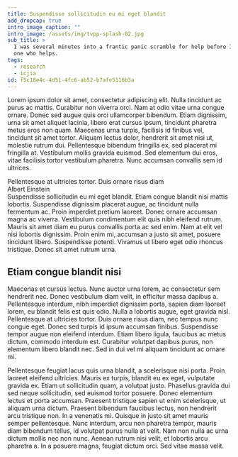 ```yaml
---
title: Suspendisse sollicitudin eu mi eget blandit
add_dropcap: true
intro_image_caption: ""
intro_image: /assets/img/tvpp-splash-02.jpg
sub_title: >
  I was several minutes into a frantic panic scramble for help before I remember that I, Niles, am the
  one who helps.
tags:
  - research
  - icjia
id: f5c18e4c-4d51-4fc6-ab52-b7afe5116b3a
---
```

Lorem ipsum dolor sit amet, consectetur adipiscing elit. Nulla tincidunt ac purus ac mattis. Curabitur non viverra orci. Nam at odio vitae urna congue ornare. Donec sed augue quis orci ullamcorper bibendum. Etiam dignissim, urna sit amet aliquet lacinia, libero erat cursus ipsum, tincidunt pharetra metus eros non quam. Maecenas urna turpis, facilisis id finibus vel, tincidunt sit amet tortor. Aliquam lectus dolor, hendrerit sit amet nisi ut, molestie rutrum dui. Pellentesque bibendum fringilla ex, sed placerat mi fringilla at. Vestibulum mollis gravida euismod. Sed elementum dui eros, vitae facilisis tortor vestibulum pharetra. Nunc accumsan convallis sem id ultrices.
<div class="pullquote left">
Pellentesque at ultricies tortor. Duis ornare risus diam
<div class="quoter right">Albert Einstein</div>
</div>
Suspendisse sollicitudin eu mi eget blandit. Etiam congue blandit nisi mattis lobortis. Suspendisse dignissim placerat augue, ac tincidunt nulla fermentum ac. Proin imperdiet pretium laoreet. Donec ornare accumsan magna ac viverra. Vestibulum condimentum elit quis nibh eleifend rutrum. Mauris sit amet diam eu purus convallis porta ac sed enim. Nam at elit vel nisi lobortis dignissim. Proin enim mi, accumsan a justo sit amet, posuere tincidunt libero. Suspendisse potenti. Vivamus ut libero eget odio rhoncus tristique. Donec sit amet rutrum urna.

## Etiam congue blandit nisi

Maecenas et cursus lectus. Nunc auctor urna lorem, ac consectetur sem hendrerit nec. Donec vestibulum diam velit, in efficitur massa dapibus a. Pellentesque interdum, nibh imperdiet dignissim porta, sapien diam laoreet lorem, eu blandit felis est quis odio. Nulla a lobortis augue, eget gravida nisl. Pellentesque at ultricies tortor. Duis ornare risus diam, nec tempus nunc congue eget. Donec sed turpis id ipsum accumsan finibus. Suspendisse tempor augue non eleifend interdum. Etiam libero ligula, faucibus ac metus dictum, commodo interdum est. Curabitur volutpat dapibus purus, non elementum libero blandit nec. Sed in dui vel mi aliquam tincidunt ac ornare mi.

Pellentesque feugiat lacus quis urna blandit, a scelerisque nisi porta. Proin laoreet eleifend ultricies. Mauris ex turpis, blandit eu ex eget, vulputate gravida ex. Etiam ut sollicitudin quam, a volutpat justo. Phasellus gravida dui sed neque sollicitudin, sed euismod tortor posuere. Donec elementum lectus et porta accumsan. Praesent tristique sapien ut enim scelerisque, ut aliquam urna dictum. Praesent bibendum faucibus lectus, non hendrerit arcu tristique non. In a venenatis mi. Quisque in justo sit amet mauris semper pellentesque. Nunc interdum, arcu non pharetra tempor, mauris diam bibendum tellus, id volutpat purus nulla at velit. Nam non nulla ac urna dictum mollis nec non nunc. Aenean rutrum nisi velit, et lobortis arcu pharetra a. In a posuere magna, feugiat dictum orci. Sed vitae massa velit.